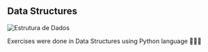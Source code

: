 ## Data Structures
![Estrutura de Dados](https://external-content.duckduckgo.com/iu/?u=https://i.ytimg.com/vi/Frkc_otGrGU/maxresdefault.jpg&f=1&nofb=1)

Exercises were done in Data Structures using Python language 👨🏽‍💻
